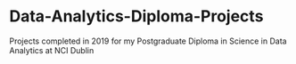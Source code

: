 # Data-Analytics-Diploma-Projects
Projects completed in 2019 for my Postgraduate Diploma in Science in Data Analytics at NCI Dublin
